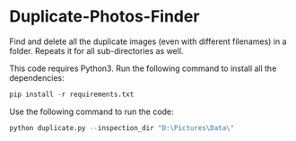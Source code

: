# Duplicate-Photos-Finder
Find and delete all the duplicate images (even with different filenames) in a folder. Repeats it for all sub-directories as well. 

This code requires Python3. Run the following command to install all the dependencies:
```python
pip install -r requirements.txt
```

Use the following command to run the code: 
```python
python duplicate.py --inspection_dir "D:\Pictures\Data\"
```

